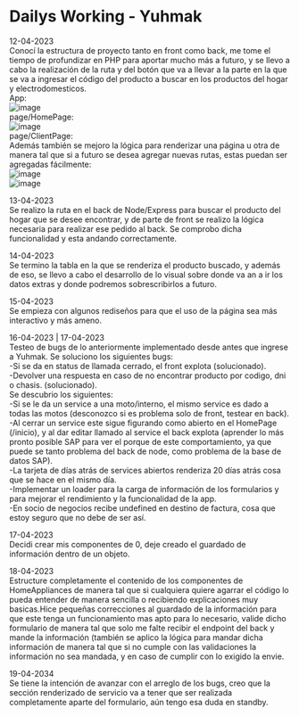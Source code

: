 # Dailys Working - Yuhmak

12-04-2023 <br/>
Conocí la estructura de proyecto tanto en front como back, me tome el tiempo de profundizar en PHP para aportar mucho más a futuro, y se llevo a cabo la realización de la ruta y del botón que va a llevar a la parte en la que se va a ingresar el código del producto a buscar en los productos del hogar y electrodomesticos.<br/>
App:<br/>
![image](https://user-images.githubusercontent.com/109984981/233095043-865504b0-06ef-4afe-8aa6-740672745e50.png)<br/>
page/HomePage:<br/>
![image](https://user-images.githubusercontent.com/109984981/233095790-7ac38e96-f003-482f-9072-5701c76386e7.png)<br/>
page/ClientPage:<br/>
Además también se mejoro la lógica para renderizar una página u otra de manera tal que si a futuro se desea agregar nuevas rutas, estas puedan ser agregadas fácilmente:<br/>
![image](https://user-images.githubusercontent.com/109984981/233095524-dbc4ba80-7303-4d14-a4fb-619ba1c3758f.png)<br/>
![image](https://user-images.githubusercontent.com/109984981/233096318-4d1b5d6d-c041-400e-bf95-a7dccc06e708.png)<br/>



13-04-2023 <br/>
Se realizo la ruta en el back de Node/Express para buscar el producto del hogar que se desee encontrar, y de parte de front se realizo la lógica necesaria para realizar ese pedido al back. Se comprobo dicha funcionalidad y esta andando correctamente. 

14-04-2023 <br/>
Se termino la tabla en la que se renderiza el producto buscado, y además de eso, se llevo a cabo el desarrollo de lo visual sobre donde va an a ir los datos extras y donde podremos sobrescribirlos a futuro.

15-04-2023 <br/>
Se empieza con algunos rediseños para que el uso de la página sea más interactivo y más ameno.

16-04-2023 | 17-04-2023 <br/>
Testeo de bugs de lo anteriormente implementado desde antes que ingrese a Yuhmak. 
Se soluciono los siguientes bugs:<br/>
-Si se da en status de llamada cerrado, el front explota (solucionado).<br/>
-Devolver una respuesta en caso de no encontrar producto por codigo, dni o chasis. (solucionado).<br/>
Se descubrio los siguientes:<br/>
-Si se le da un service a una moto/interno, el mismo service es dado a todas las motos (desconozco si es problema solo de front, testear en back).<br/>
-Al cerrar un service este sigue figurando como abierto en el HomePage (/inicio), y al dar editar llamado al service el back explota (aprender lo más pronto posible SAP para ver el porque de este comportamiento, ya que puede se tanto problema del back de node, como problema de la base de datos SAP).<br/>
-La tarjeta de días atrás de services abiertos renderiza 20 días atrás cosa que se hace en el mismo día.<br/>
-Implementar un loader para la carga de información de los formularios y para mejorar el rendimiento y la funcionalidad de la app.<br/>
-En socio de negocios recibe undefined en destino de factura, cosa que estoy seguro que no debe de ser así.<br/>

17-04-2023<br/>
Decidi crear mis componentes de 0, deje creado el guardado de información dentro de un objeto.<br/>

18-04-2023<br/>
Estructure completamente el contenido de los componentes de HomeAppliances de manera tal que si cualquiera quiere agarrar el código lo pueda entender de manera sencilla o recibiendo explicaciones muy basicas.Hice pequeñas correcciones al guardado de la información para que este tenga un funcionamiento mas apto para lo necesario, valide dicho formulario de manera tal que solo me falte recibir el endpoint del back y mande la información (también se aplico la lógica para mandar dicha información de manera tal que si no cumple con las validaciones la información no sea mandada, y en caso de cumplir con lo exigido la envie. <br/>

19-04-2034 <br/>
Se tiene la intención de avanzar con el arreglo de los bugs, creo que la sección renderizado de servicio va a tener que ser realizada completamente aparte del formulario, aún tengo esa duda en standby.
